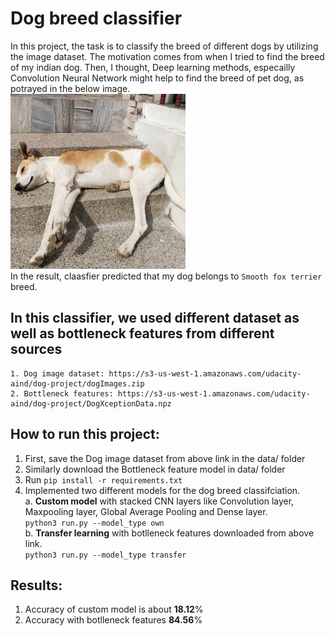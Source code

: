 # Dog breed classifier
In this project, the task is to classify the breed of different dogs by utilizing the image dataset. The motivation comes from when I tried to find the breed of my indian dog. Then, I thought, Deep learning methods, especailly Convolution Neural Network might help to find the breed of pet dog, as potrayed in the below image.  
<img src="https://github.com/KokilaJamwal/dog-breed-classifier/blob/main/data/mydog.jpeg" width="280" height="280">  
In the result, claasfier predicted that my dog belongs to `Smooth fox terrier` breed.

## In this classifier, we used different dataset as well  as bottleneck features from different sources  
    1. Dog image dataset: https://s3-us-west-1.amazonaws.com/udacity-aind/dog-project/dogImages.zip  
    2. Bottleneck features: https://s3-us-west-1.amazonaws.com/udacity-aind/dog-project/DogXceptionData.npz 
## How to run this project: 
1. First, save the Dog image dataset from above link in the data/ folder 
2. Similarly download the Bottleneck feature model in data/ folder 
3. Run `pip install -r requirements.txt`
4. Implemented two different models for the dog breed classifciation.   
    a. **Custom model** with stacked CNN layers like Convolution layer, Maxpooling layer, Global Average Pooling and Dense layer.  
                 `python3 run.py --model_type own`  
    b. **Transfer learning** with botlleneck features downloaded from above link.    
                 `python3 run.py --model_type transfer` 
## Results: 
1. Accuracy of custom model is about **18.12**% 
2. Accuracy with botlleneck features **84.56**%
        
    


    


